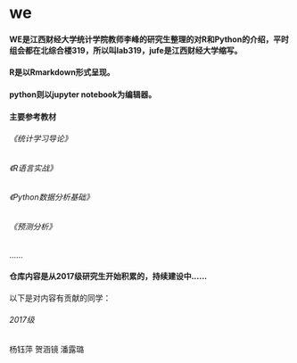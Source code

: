 # we
#### WE是江西财经大学统计学院教师李峰的研究生整理的对R和Python的介绍，平时组会都在北综合楼319，所以叫lab319，jufe是江西财经大学缩写。
#### R是以Rmarkdown形式呈现。
#### python则以jupyter notebook为编辑器。

#### 主要参考教材
###### 《统计学习导论》
###### 《R语言实战》
###### 《Python数据分析基础》
###### 《预测分析》
......

#### 仓库内容是从2017级研究生开始积累的，持续建设中......

以下是对内容有贡献的同学：
###### 2017级
杨钰萍 贺涵镜 潘露璐
